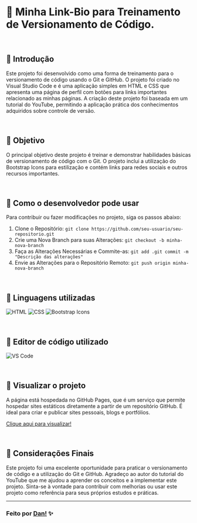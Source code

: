 # :open_file_folder: Minha Link-Bio para Treinamento de Versionamento de Código. 
<br>

## 📌 Introdução
Este projeto foi desenvolvido como uma forma de treinamento para o versionamento de código usando o Git e GitHub. O projeto foi criado no Visual Studio Code e é uma aplicação simples em HTML e CSS que apresenta uma página de perfil com botões para links importantes relacionado as minhas páginas. A criação deste projeto foi baseada em um tutorial do YouTube, permitindo a aplicação prática dos conhecimentos adquiridos sobre controle de versão.

<br>

## 📌 Objetivo
O principal objetivo deste projeto é treinar e demonstrar habilidades básicas de versionamento de código com o Git. O projeto inclui a utilização do Bootstrap Icons para estilização e contém links para redes sociais e outros recursos importantes.

<br>

## 📌 Como o desenvolvedor pode usar 
Para contribuir ou fazer modificações no projeto, siga os passos abaixo:

  1. Clone o Repositório: `git clone https://github.com/seu-usuario/seu-repositorio.git`
  2. Crie uma Nova Branch para suas Alterações: `git checkout -b minha-nova-branch`
  3. Faça as Alterações Necessárias e Commite-as: `git add
.git commit -m "Descrição das alterações"`
  4. Envie as Alterações para o Repositório Remoto: `git push origin minha-nova-branch`

<br>

## 📌 Linguagens utilizadas

![HTML][2] 
![CSS][3]
![Bootstrap Icons][1]

<br>

## 📌 Editor de código utilizado

![VS Code][5]

<br>

## 📌 Visualizar o projeto
A página está hospedada no GitHub Pages, que é um serviço que permite hospedar sites estáticos diretamente a partir de um repositório GitHub. É ideal para criar e publicar sites pessoais, blogs e portfólios.

[Clique aqui para visualizar!][4]

<br>

## 📌 Considerações Finais
Este projeto foi uma excelente oportunidade para praticar o versionamento de código e a utilização do Git e GitHub. Agradeço ao autor do tutorial do YouTube que me ajudou a aprender os conceitos e a implementar este projeto. Sinta-se à vontade para contribuir com melhorias ou usar este projeto como referência para seus próprios estudos e práticas.


[1]: https://img.shields.io/badge/Bootstrap_Icons-7432FA?style=for-the-badge&logo=bootstrap&logoColor=white
[2]: https://img.shields.io/badge/-HTML5-E34F26?style=for-the-badge&logo=html5&logoColor=white
[3]: https://img.shields.io/badge/-CSS3-1572B6?style=for-the-badge&logo=css3&logoColor=white
[4]: https://danvasquesc.github.io/link-bio/
[5]: https://img.shields.io/badge/Visual_Studio_Code-0078D4?style=for-the-badge

---

### Feito por [Dan!](https://github.com/danvasquesc) :sparkles: 
